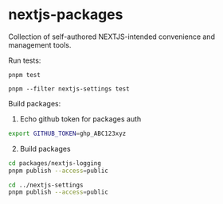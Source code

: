# nextjs-packages
Collection of self-authored NEXTJS-intended convenience and management tools.


Run tests:

`pnpm test`

`pnpm --filter nextjs-settings test`

Build packages:

1. Echo github token for packages auth
   
```bash
export GITHUB_TOKEN=ghp_ABC123xyz
```

2. Build packages
```bash
cd packages/nextjs-logging
pnpm publish --access=public

cd ../nextjs-settings
pnpm publish --access=public
```

